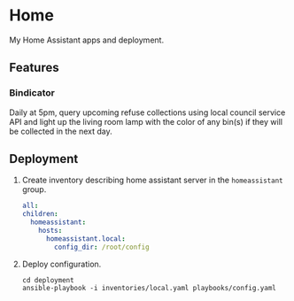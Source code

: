 # Home

My Home Assistant apps and deployment.

## Features

### Bindicator

Daily at 5pm, query upcoming refuse collections using local council service API and
light up the living room lamp with the color of any bin(s) if they will be collected in
the next day.

## Deployment

1. Create inventory describing home assistant server in the `homeassistant` group.
   ```yaml
   all:
   children:
     homeassistant:
       hosts:
         homeassistant.local:
           config_dir: /root/config
   ```

2. Deploy configuration.
   ```shell
   cd deployment
   ansible-playbook -i inventories/local.yaml playbooks/config.yaml
   ```
